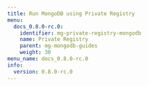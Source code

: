 ```yaml
---
title: Run MongoDB using Private Registry
menu:
  docs_0.8.0-rc.0:
    identifier: mg-private-registry-mongodb
    name: Private Registry
    parent: mg-mongodb-guides
    weight: 30
menu_name: docs_0.8.0-rc.0
info:
  version: 0.8.0-rc.0
---
```


